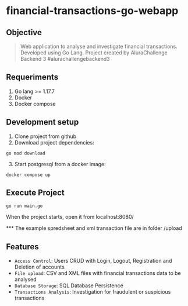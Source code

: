 # financial-transactions-go-webapp

## Objective
>Web application to analyse and investigate financial transactions. 
Developed using Go Lang. 
Project created by AluraChallenge Backend 3 #alurachallengebackend3

## Requeriments

1) Go lang >= 1.17.7
2) Docker
3) Docker compose

## Development setup
1) Clone project from github
2) Download project dependencies:
```
go mod download
```
3) Start postgresql from a docker image:
```
docker compose up
```

## Execute Project
```
go run main.go
```
When the project starts, open it from localhost:8080/

*** The example spredsheet and xml transaction file are in folder /upload

## Features
- `Access Control`: Users CRUD with Login, Logout, Registration and Deletion of accounts
- `File upload`: CSV and XML files with financial transactions data to be analysed
- `Database Storage`: SQL Database Persistence
- `Transactions Analysis`: Investigation for fraudulent or suspicious transactions
